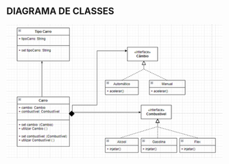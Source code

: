 ## DIAGRAMA DE CLASSES

<p align = center> <img src = "https://github.com/fabiaalv3s/Bertoti/blob/main/Engenharia%203/estrategia%202/diagrama/diagram2.png"> </p>
